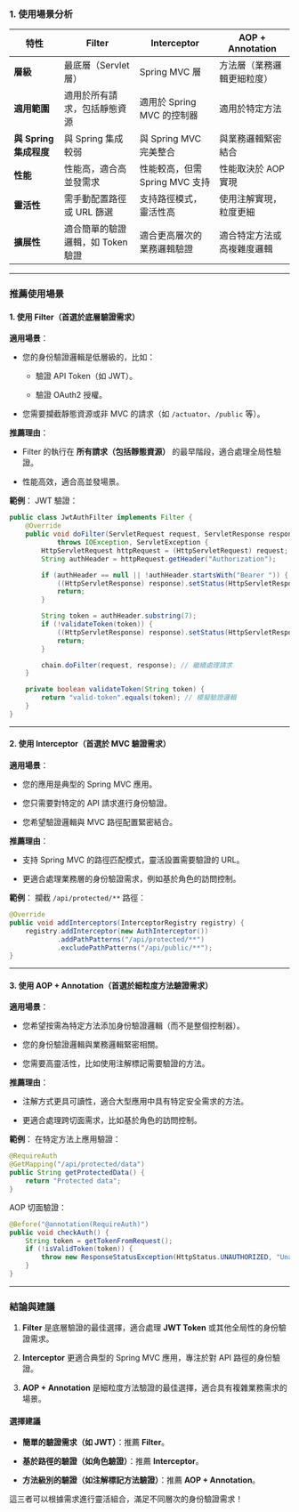 ### **1. 使用場景分析**

| 特性                   | **Filter**                        | **Interceptor**                | **AOP + Annotation**       |
| ---------------------- | --------------------------------- | ------------------------------ | -------------------------- |
| **層級**               | 最底層（Servlet 層）              | Spring MVC 層                  | 方法層（業務邏輯更細粒度） |
| **適用範圍**           | 適用於所有請求，包括靜態資源      | 適用於 Spring MVC 的控制器     | 適用於特定方法             |
| **與 Spring 集成程度** | 與 Spring 集成較弱                | 與 Spring MVC 完美整合         | 與業務邏輯緊密結合         |
| **性能**               | 性能高，適合高並發需求            | 性能較高，但需 Spring MVC 支持 | 性能取決於 AOP 實現        |
| **靈活性**             | 需手動配置路徑或 URL 篩選         | 支持路徑模式，靈活性高         | 使用注解實現，粒度更細     |
| **擴展性**             | 適合簡單的驗證邏輯，如 Token 驗證 | 適合更高層次的業務邏輯驗證     | 適合特定方法或高複雜度邏輯 |

---

### **推薦使用場景**

#### **1. 使用 Filter（首選於底層驗證需求）**

**適用場景**：

- 您的身份驗證邏輯是低層級的，比如：

  - 驗證 API Token（如 JWT）。

  - 驗證 OAuth2 授權。

- 您需要攔截靜態資源或非 MVC 的請求（如 `/actuator`、`/public` 等）。

**推薦理由**：

- Filter 的執行在 **所有請求（包括靜態資源）** 的最早階段，適合處理全局性驗證。

- 性能高效，適合高並發場景。

**範例**：
JWT 驗證：

```java
public class JwtAuthFilter implements Filter {
    @Override
    public void doFilter(ServletRequest request, ServletResponse response, FilterChain chain)
            throws IOException, ServletException {
        HttpServletRequest httpRequest = (HttpServletRequest) request;
        String authHeader = httpRequest.getHeader("Authorization");

        if (authHeader == null || !authHeader.startsWith("Bearer ")) {
            ((HttpServletResponse) response).setStatus(HttpServletResponse.SC_UNAUTHORIZED);
            return;
        }

        String token = authHeader.substring(7);
        if (!validateToken(token)) {
            ((HttpServletResponse) response).setStatus(HttpServletResponse.SC_UNAUTHORIZED);
            return;
        }

        chain.doFilter(request, response); // 繼續處理請求
    }

    private boolean validateToken(String token) {
        return "valid-token".equals(token); // 模擬驗證邏輯
    }
}
```

---

#### **2. 使用 Interceptor（首選於 MVC 驗證需求）**

**適用場景**：

- 您的應用是典型的 Spring MVC 應用。

- 您只需要對特定的 API 請求進行身份驗證。

- 您希望驗證邏輯與 MVC 路徑配置緊密結合。

**推薦理由**：

- 支持 Spring MVC 的路徑匹配模式，靈活設置需要驗證的 URL。

- 更適合處理業務層的身份驗證需求，例如基於角色的訪問控制。

**範例**：
攔截 `/api/protected/**` 路徑：

```java
@Override
public void addInterceptors(InterceptorRegistry registry) {
    registry.addInterceptor(new AuthInterceptor())
            .addPathPatterns("/api/protected/**")
            .excludePathPatterns("/api/public/**");
}
```

---

#### **3. 使用 AOP + Annotation（首選於細粒度方法驗證需求）**

**適用場景**：

- 您希望按需為特定方法添加身份驗證邏輯（而不是整個控制器）。

- 您的身份驗證邏輯與業務邏輯緊密相關。

- 您需要高靈活性，比如使用注解標記需要驗證的方法。

**推薦理由**：

- 注解方式更具可讀性，適合大型應用中具有特定安全需求的方法。

- 更適合處理跨切面需求，比如基於角色的訪問控制。

**範例**：
在特定方法上應用驗證：

```java
@RequireAuth
@GetMapping("/api/protected/data")
public String getProtectedData() {
    return "Protected data";
}
```

AOP 切面驗證：

```java
@Before("@annotation(RequireAuth)")
public void checkAuth() {
    String token = getTokenFromRequest();
    if (!isValidToken(token)) {
        throw new ResponseStatusException(HttpStatus.UNAUTHORIZED, "Unauthorized");
    }
}
```

---

### **結論與建議**

1. **Filter** 是底層驗證的最佳選擇，適合處理 **JWT Token** 或其他全局性的身份驗證需求。

2. **Interceptor** 更適合典型的 Spring MVC 應用，專注於對 API 路徑的身份驗證。

3. **AOP + Annotation** 是細粒度方法驗證的最佳選擇，適合具有複雜業務需求的場景。

#### **選擇建議**

- **簡單的驗證需求（如 JWT）**：推薦 **Filter**。

- **基於路徑的驗證（如角色驗證）**：推薦 **Interceptor**。

- **方法級別的驗證（如注解標記方法驗證）**：推薦 **AOP + Annotation**。

這三者可以根據需求進行靈活組合，滿足不同層次的身份驗證需求！
